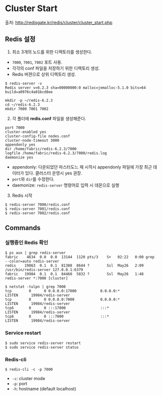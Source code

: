 # Cluster Start

출처: http://redisgate.kr/redis/cluster/cluster_start.php

## Redis 설정

1. 최소 3개의 노드를 위한 디렉토리를 생성한다.
  - `7000`, `7001`, `7002` 포트 사용.
  - 각각의 conf 파일을 저장하기 위한 디렉토리 생성.
  - Redis 버젼으로 상위 디렉토리 생성.
  
```
$ redis-server -v
Redis server v=6.2.3 sha=00000000:0 malloc=jemalloc-5.1.0 bits=64 build=a0976c4a01bcd8ee
```
  
```
mkdir -p ~/redis-6.2.3
cd ~/redis-6.2.3
mkdir 7000 7001 7002
```

2. 각 폴더에 **redis.conf** 파일을 생성해준다.

```
port 7000
cluster-enabled yes
cluster-config-file nodes.conf
cluster-node-timeout 3000
appendonly yes
dir /home/fabric/redis-6.2.3/7000
logfile /home/fabric/redis-6.2.3/7000/redis.log
daemonize yes
```
- appendonly: 다운되었던 마스터도느 재 시작시 appendonly 파일에 가장 최근 데이터가 있다. 클러스터 운영시 yes 권장.
- `port`와 `dir`를 수정한다.
- daemonize: `redis-server` 명령어로 입력 시 데몬으로 실행

3. Redis 시작
  
```
$ redis-server 7000/redis.conf
$ redis-server 7001/redis.conf
$ redis-server 7002/redis.conf
```

## Commands

### 실행중인 Redis 확인

```
$ ps aux | grep redis-server
fabric    4634  0.0  0.0  13144  1120 pts/3    S+   02:22   0:00 grep --color=auto redis-server
redis    19863  0.1  0.1  81388  8644 ?        Ssl  May26   2:09 /usr/bin/redis-server 127.0.0.1:6379
fabric   19984  0.1  0.1  84460  5832 ?        Ssl  May26   1:48 redis-server *:7000 [cluster]

$ netstat -tulpn | grep 7000
tcp        0      0 0.0.0.0:17000           0.0.0.0:*               LISTEN      19984/redis-server
tcp        0      0 0.0.0.0:7000            0.0.0.0:*               LISTEN      19984/redis-server
tcp6       0      0 :::17000                :::*                    LISTEN      19984/redis-server
tcp6       0      0 :::7000                 :::*                    LISTEN      19984/redis-server
```

### Service restart

```
$ sudo service redis-server restart
$ sudo service redis-server status
```

### Redis-cli

```
$ redis-cli -c -p 7000
```
- `-c`: cluster mode
- `-p`: port
- `-h`: hostname (default localhost)

